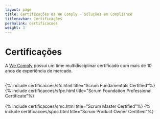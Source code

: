 ```yaml
---
layout: page
title: Certificações da We Comply - Soluções em Compliance
titlenavbar: Certificações
permalink: certificacoes
weight: 3
---
```


# **Certificações**

A <a href="{{ baseurl }}/">We Comply</a> possui um time multidisciplinar certificado com mais de 10 anos de experiência de mercado.

<br/>
<div class="row">
{% include certificacoes/sfc.html title="Scrum Fundamentals Certified"%}
{% include certificacoes/sfpc.html title="Scrum Foundation Professional Certificate"%}
</div>
<br/>
<div class="row">
{% include certificacoes/smc.html title="Scrum Master Certified"%}
{% include certificacoes/spoc.html title="Scrum Product Owner Certified"%}
</div>